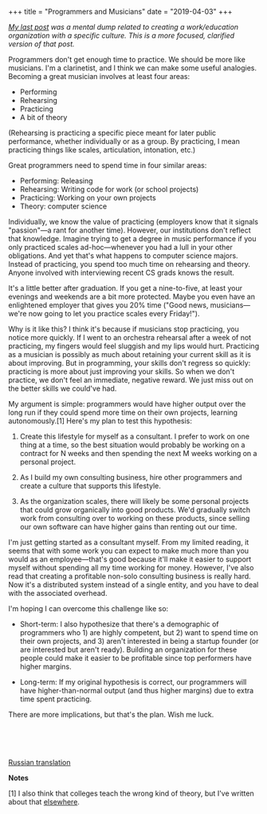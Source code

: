 +++
title = "Programmers and Musicians"
date = "2019-04-03"
+++

*[My last post](/post/2019/future/) was a mental dump related to creating a
work/education organization with a specific culture. This is a more
focused, clarified version of that post.*

Programmers don't get enough time to practice. We should be more like musicians.
I'm a clarinetist, and I think we can make some useful analogies. Becoming a great
musician involves at least four areas:

* Performing
* Rehearsing
* Practicing
* A bit of theory

(Rehearsing is practicing a specific piece meant for later public performance, whether
individually or as a group. By practicing, I mean practicing things like scales, articulation,
intonation, etc.)

Great programmers need to spend time in four similar areas:

* Performing: Releasing
* Rehearsing: Writing code for work (or school projects)
* Practicing: Working on your own projects
* Theory: computer science

Individually, we know the value of practicing (employers know that it signals "passion"&mdash;a
rant for another time). However, our institutions don't reflect that knowledge. Imagine
trying to get a degree in music performance if you only practiced scales ad-hoc&mdash;whenever
you had a lull in your other obligations. And yet that's what happens to computer science
majors. Instead of practicing, you spend too much time on rehearsing and theory. Anyone
involved with interviewing recent CS grads knows the result.

It's a little better after graduation. If you get a nine-to-five, at least your evenings and
weekends are a bit more protected. Maybe you even have an enlightened employer that gives
you 20% time ("Good news, musicians&mdash;we're now going to let you practice scales every
Friday!").

Why is it like this? I think it's because if musicians stop practicing, you notice more
quickly. If I went to an orchestra rehearsal after a week of not practicing, my fingers
would feel sluggish and my lips would hurt. Practicing as a musician is possibly as much
about retaining your current skill as it is about improving. But in programming, your skills
don't regress so quickly: practicing is more about just improving your skills. So when we
don't practice, we don't feel an immediate, negative reward. We just miss out on the
better skills we could've had.

My argument is simple: programmers would have higher output over the long run if they could spend
more time on their own projects, learning autonomously.[1] Here's my plan to test this
hypothesis:

1. Create this lifestyle for myself as a consultant. I prefer to work on one thing at a
   time, so the best situation would probably be working on a contract for N weeks and
   then spending the next M weeks working on a personal project.

2. As I build my own consulting business, hire other programmers and create a culture
   that supports this lifestyle.

3. As the organization scales, there will likely be some personal projects that could grow
   organically into good products. We'd gradually switch work from consulting over to
   working on these products, since selling our own software can have higher gains than
   renting out our time.

I'm just getting started as a consultant myself. From my limited reading, it seems that
with some work you can expect to make much more than you would as an employee&mdash;that's good
because it'll make it easier to support myself without spending all my time working for
money. However, I've also read that creating a profitable non-solo consulting business is
really hard. Now it's a distributed system instead of a single entity, and you have to
deal with the associated overhead.

I'm hoping I can overcome this challenge like so:

* Short-term: I also hypothesize that there's a demographic of programmers who 1) are
  highly competent, but 2) want to spend time on their own projects, and 3) aren't
  interested in being a startup founder (or are interested but aren't ready). Building
  an organization for these people could make it easier to be profitable since top
  performers have higher margins.

* Long-term: If my original hypothesis is correct, our programmers will have
  higher-than-normal output (and thus higher margins) due to extra time spent practicing.

There are more implications, but that's the plan. Wish me luck.

<br />
<br />
<br />

[Russian translation](https://howtorecover.me/programmisty-i-muzykanty)

**Notes**

[1] I also think that colleges teach the wrong kind of theory, but I've written about that
[elsewhere](/post/2018/whatiscs/).

